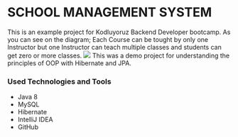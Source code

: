 # SCHOOL MANAGEMENT SYSTEM
This is an example project for Kodluyoruz Backend Developer bootcamp. As you can see on the diagram; Each Course can be tought by only one Instructor but one Instructor can teach multiple classes and students can get zero or more classes. ![](../../../../../AppData/Local/Temp/Rar$DRa14272.10154/SMSUML-1.png)
This was a demo project for understanding the principles of OOP with Hibernate and JPA.

[](https://github.com/K138-AdanaBackendWebDevelopmentBootcamp/homeworks-YunusOzkaya/blob/main/SMSUML.pdf)

### Used Technologies and Tools
+ Java 8
+ MySQL
+ Hibernate
+ IntelliJ IDEA
+ GitHub
